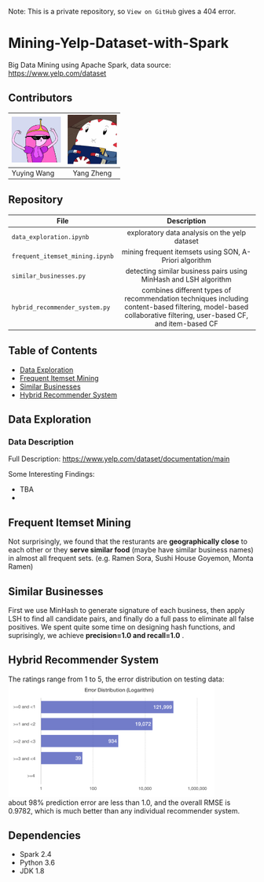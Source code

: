 Note: This is a private repository, so `View on GitHub` gives a 404 error.

# Mining-Yelp-Dataset-with-Spark
Big Data Mining using Apache Spark, data source: https://www.yelp.com/dataset

## Contributors
|  <img alt="yuying_avatar" src="imgs/yuying_avatar.jpg" width="100"/>                           |  <img alt="yang_avatar" src="imgs/yang_avatar.png" width="100"/>                |    
|---------------------------------|:---------------------------:|  
| Yuying Wang        |    Yang Zheng|   


## Repository <a name="description-of-files"><a/> 

| File                            |      Description            |   
|---------------------------------|:---------------------------:|   
| `data_exploration.ipynb`          |     exploratory data analysis on the yelp dataset                      |   
| `frequent_itemset_mining.ipynb`   |   mining frequent itemsets using SON, A-Priori algorithm |      
| `similar_businesses.py`   |  detecting similar business pairs using MinHash and LSH algorithm  |    
| `hybrid_recommender_system.py`   | combines different types of recommendation techniques including content-based filtering, model-based collaborative filtering, user-based CF, and item-based CF   |      
 

## Table of Contents
* [Data Exploration](#data-exploration)
* [Frequent Itemset Mining](#frequent-itemset-mining)
* [Similar Businesses](#similar-businesses)
* [Hybrid Recommender System](#hybrid-recommender-system)


## Data Exploration <a name="data-exploration"/>

### Data Description
Full Description: https://www.yelp.com/dataset/documentation/main 

Some Interesting Findings:
- TBA
- 


## Frequent Itemset Mining <a name="frequent-itemset-mining"/>
 Not surprisingly, we found that the resturants are **geographically close** to each other or they **serve similar food** (maybe have similar business names) in almost all frequent sets. (e.g. Ramen Sora, Sushi House Goyemon, Monta Ramen)


## Similar Businesses <a name="similar-businesses"/>
First we use MinHash to generate signature of each business, then apply LSH to find all candidate pairs, and finally do a full pass to eliminate all false positives. We spent quite some time on designing hash functions, and suprisingly, we achieve **precision=1.0 and recall=1.0** .


## Hybrid Recommender System <a name="hybrid-recommender-system"/>
The ratings range from 1 to 5, the error distribution on testing data: 
<img alt="Error distribution on testing data" src="imgs/rec-error-dist.png" width="420"/>  
about 98% prediction error are less than 1.0, and the overall RMSE is 0.9782, which is much better than any individual recommender system.
 

## Dependencies <a name="dependencies"/>
* Spark 2.4
* Python 3.6
* JDK 1.8

